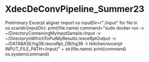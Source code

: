 # XdecDeConvPipeline_Summer23

Preliminary Excerpt aligner
import os
inputDir=r"./input"
for file in os.scandir(inputDir):
	print(file.name)
	command="sudo docker run -v ~/DirectoryContainingMyInputSample:/input -v ~/DirectoryInWhichToPutMyResults:/exceRptOutput -v ~/DATABASE/hg38:/exceRpt_DB/hg38 -t rkitchen/excerpt INPUT_FILE_PATH=/input/" + str(file.name)
	print(command)
	os.system(command)
